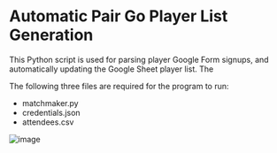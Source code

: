 # Automatic Pair Go Player List Generation

This Python script is used for parsing player Google Form signups, and automatically updating the Google Sheet player list. The 

The following three files are required for the program to run: 
- matchmaker.py
- credentials.json
- attendees.csv

![image](https://github.com/0lionelzhang0/pairgo_matchmaker/assets/36424267/499f7dc9-6efc-4e1e-bdd9-c141e64d0995)
